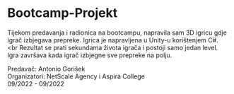 # Bootcamp-Projekt

Tijekom predavanja i radionica na bootcampu, napravila sam 3D igricu gdje igrač izbjegava prepreke. Igrica je napravljena u Unity-u korištenjem C#.<br><br Rezultat se prati sekundama života igrača i postoji samo jedan level. Igra završava kada igrač izbjegne sve prepreke na polju.

Predavač: Antonio Gorišek
<br> Organizatori: NetScale Agency i Aspira College
<br> 09/2022 - 09/2022
